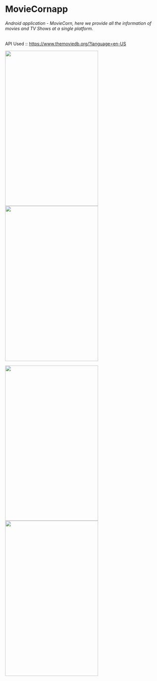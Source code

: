 # MovieCornapp
###### Android application - MovieCorn, here we provide all the information of movies and TV Shows at a single platform.
API Used :: https://www.themoviedb.org/?language=en-US

<img src=https://github.com/AbhinavSharma24/MovieCorn/blob/master/App%20Screenshots/Screenshot_20191027-135451.png height=500px width=300px>    <img src=https://github.com/AbhinavSharma24/MovieCorn/blob/master/App%20Screenshots/Screenshot_20191027-135826.png height=500px width=300px>




<img src=https://github.com/AbhinavSharma24/MovieCorn/blob/master/App%20Screenshots/Screenshot_20191027-135918.png height=500px width=300px>    <img src=https://github.com/AbhinavSharma24/MovieCorn/blob/master/App%20Screenshots/Screenshot_20191027-142237.png height=500px width=300px>
